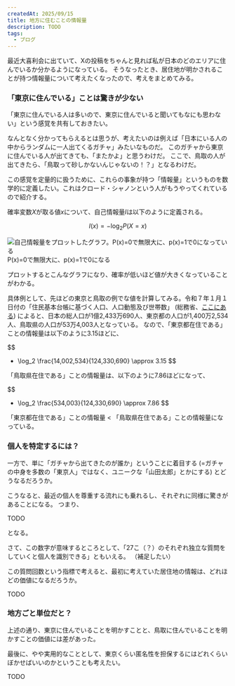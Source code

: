 ```yaml
---
createdAt: 2025/09/15
title: 地方に住むことの情報量
description: TODO
tags: 
  - ブログ
---
```


最近大喜利会に出ていて、Xの投稿をちゃんと見れば私が日本のどのエリアに住んでいるか分かるようになっている。
そうなったとき、居住地が明かされることが持つ情報量について考えたくなったので、考えをまとめてみる。

### 「東京に住んでいる」ことは驚きが少ない

「東京に住んでいる人は多いので、東京に住んでいると聞いてもなにも思わない」という感覚を共有しておきたい。

なんとなく分かってもらえるとは思うが、考えたいのは例えば「日本にいる人の中からランダムに一人出てくるガチャ」みたいなものだ。
このガチャから東京に住んでいる人が出てきても、「またかよ」と思うわけだ。
ここで、鳥取の人が出てきたら、「鳥取って砂しかないんじゃないの！？」となるわけだ。

この感覚を定量的に扱うために、これらの事象が持つ「情報量」というものを数学的に定義したい。これはクロード・シャノンという人がもうやってくれているので紹介する。

確率変数$X$が取る値$x$について、自己情報量$I$は以下のように定義される。

$$
I(x) = - \log_2 P(X = x)
$$

![自己情報量をプロットしたグラフ。P(x)=0で無限大に、p(x)=1で0になっている](/rural_self_information.png)
P(x)=0で無限大に、p(x)=1で0になる

プロットするとこんなグラフになり、確率が低いほど値が大きくなっていることがわかる。

具体例として、先ほどの東京と鳥取の例でな値を計算してみる。令和７年１月１日付の「住民基本台帳に基づく人口、人口動態及び世帯数」 (総務省、[ここにある](https://www.soumu.go.jp/main_content/000892947.pdf)) によると、日本の総人口が1億2,433万690人、東京都の人口が1,400万2,534人、鳥取県の人口が53万4,003人となっている。
なので、「東京都在住である」ことの情報量は以下のように3.15ほどに、

$$
- \log_2 \frac{14,002,534}{124,330,690} \approx 3.15
$$

「鳥取県在住である」ことの情報量は、以下のように7.86ほどになって、

$$
- \log_2 \frac{534,003}{124,330,690} \approx 7.86
$$

「東京都在住である」ことの情報量 < 「鳥取県在住である」ことの情報量になっている。

### 個人を特定するには？

一方で、単に「ガチャから出てきたのが誰か」ということに着目する (=ガチャの中身を多数の「東京人」ではなく、ユニークな「山田太郎」とかにする) とどうなるだろうか。

こうなると、最近の個人を尊重する流れにも乗れるし、それぞれに同様に驚きがあることになる。
つまり、

TODO

となる。

さて、この数字が意味するところとして、「27こ（？）のそれぞれ独立な質問をしていくと個人を識別できる」ともいえる。
（補足したい）

この質問回数という指標で考えると、最初に考えていた居住地の情報は、どれほどの価値になるだろうか。

TODO

### 地方ごと単位だと？

上述の通り、東京に住んでいることを明かすことと、鳥取に住んでいることを明かすことの価値には差があった。

最後に、やや実用的なこととして、東京くらい匿名性を担保するにはどれくらいぼかせばいいのかということも考えたい。

TODO